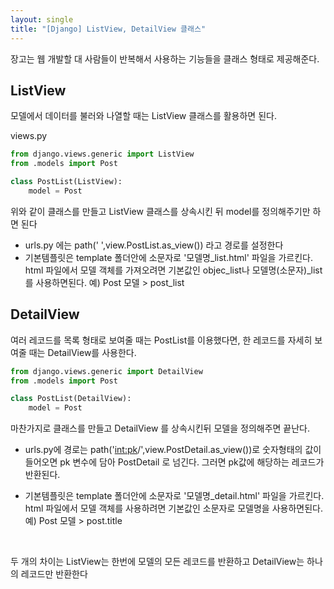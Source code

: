 ```yaml
---
layout: single
title: "[Django] ListView, DetailView 클래스"
---
```


장고는 웹 개발할 대 사람들이 반복해서 사용하는 기능들을 클래스 형태로 제공해준다.

## ListView
<p>모델에서 데이터를 불러와 나열할 때는 ListView 클래스를 활용하면 된다.</p>
views.py

```python
from django.views.generic import ListView
from .models import Post

class PostList(ListView):
    model = Post
```
위와 같이 클래스를 만들고 ListView 클래스를 상속시킨 뒤 model를 정의해주기만 하면 된다
* urls.py 에는 path(' ',view.PostList.as_view()) 라고 경로를 설정한다<br>
* 기본템플릿은 template 폴더안에 소문자로 '모델명_list.html'  파일을 가르킨다. html 파일에서 모델 객체를 가져오려면 기본값인 objec_list나 모델명(소문자)_list 를 사용하면된다. 예) Post 모델 > post_list

## DetailView
여러 레코드를 목록 형태로 보여줄 때는 PostList를 이용했다면, 한 레코드를 자세히 보여줄 때는 DetailView를 사용한다. 

```python
from django.views.generic import DetailView
from .models import Post

class PostList(DetailView):
    model = Post
```
마찬가지로 클래스를 만들고 DetailView 를 상속시킨뒤 모델을 정의해주면 끝난다. <br>
* urls.py에 경로는 path('<int:pk>/',view.PostDetail.as_view())로 숫자형태의 값이 들어오면 pk 변수에 담아 PostDetail 로 넘긴다. 그러면 pk값에 해당하는 레코드가 반환된다. <br>

*  기본템플릿은 template 폴더안에 소문자로 '모델명_detail.html'  파일을 가르킨다. html 파일에서 모델 객체를 사용하려면 기본값인 소문자로 모델명을 사용하면된다. 예) Post 모델 > post.title
<br>

두 개의 차이는 ListView는 한번에 모델의 모든 레코드를 반환하고 DetailView는 하나의 레코드만 반환한다